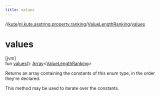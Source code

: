 ```yaml
---
title: values
---
```

//[kute](../../../index.html)/[nl.kute.asstring.property.ranking](../index.html)/[ValueLengthRanking](index.html)/[values](values.html)



# values



[jvm]\
fun [values](values.html)(): [Array](https://kotlinlang.org/api/latest/jvm/stdlib/kotlin/-array/index.html)&lt;[ValueLengthRanking](index.html)&gt;



Returns an array containing the constants of this enum type, in the order they're declared.



This method may be used to iterate over the constants.




